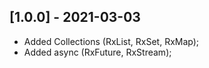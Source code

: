 ## [1.0.0] - 2021-03-03

* Added Collections (RxList, RxSet, RxMap);
* Added async (RxFuture, RxStream);

